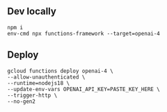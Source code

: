 ## Dev locally

```
npm i
env-cmd npx functions-framework --target=openai-4
```

## Deploy

```
gcloud functions deploy openai-4 \
--allow-unauthenticated \
--runtime=nodejs18 \
--update-env-vars OPENAI_API_KEY=PASTE_KEY_HERE \
--trigger-http \
--no-gen2
```
